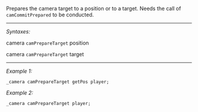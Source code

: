 Prepares the camera target to a position or to a target. Needs the call of `camCommitPrepared` to be conducted.


---
*Syntaxes:*

camera `camPrepareTarget` position

camera `camPrepareTarget` target

---
*Example 1:*

```sqf
_camera camPrepareTarget getPos player;
```

*Example 2:*

```sqf
_camera camPrepareTarget player;
```
